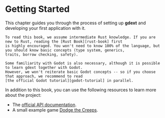 # Getting Started

This chapter guides you through the process of setting up **gdext** and developing your first application with it.


```admonish note
To read this book, we assume intermediate Rust knowledge. If you are new to Rust, reading the [Rust Book][rust-book] first
is highly encouraged. You won't need to know 100% of the language, but you should know basic concepts (type system, generics,
traits, borrow checking, safety).

Some familiarity with Godot is also necessary, although it is possible to learn gdext together with Godot. 
However, we won't reiterate basic Godot concepts -- so if you choose that approach, we recommend to read
[the official Godot tutorial][godot-tutorial] in parallel.
```

In addition to this book, you can use the following resources to learn more about the project:
* The [official API documentation][api-docs].
* A small example game [Dodge the Creeps][dodge-the-creeps].


[api-docs]: https://godot-rust.github.io/docs/gdext
[dodge-the-creeps]: https://github.com/godot-rust/gdext/tree/master/examples/dodge-the-creeps
[godot-tutorial]: https://docs.godotengine.org/en/stable/about/introduction.html
[rust-book]: https://doc.rust-lang.org/book
